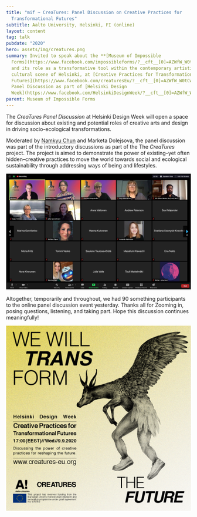 ```yaml
---
title: "mif ~ CreaTures: Panel Discussion on Creative Practices for
  Transformational Futures"
subtitle: Aalto University, Helsinki, FI (online)
layout: content
tag: talk
pubdate: "2020"
hero: assets/img/creatures.png
summary: Invited to speak about the **[Museum of Impossible
  Forms](https://www.facebook.com/impossibleforms/?__cft__[0]=AZWfW_W0tCwUBowgySg3pWz-QK23UT_9WvQjm95qNrAHwHSFpBjPo-LId67prZUxqgKhT3wwg6DMbi99BVA5vbLsp8BzWGKn4ts1moZuGYUjkoy2EnNctUoOMNxg03ByglKJrdENkFog7Q0Ui6kYuz7xmFJyPx1Oudh9SgrW_ukYr0f_NnB__2CbIjXnIm_BwCs&__tn__=kK-R)**
  and its role as a transformative tool within the contemporary artistic and
  cultural scene of Helsinki, at [Creative Practices for Transformational
  Futures](https://www.facebook.com/creaturesEu/?__cft__[0]=AZWfW_W0tCwUBowgySg3pWz-QK23UT_9WvQjm95qNrAHwHSFpBjPo-LId67prZUxqgKhT3wwg6DMbi99BVA5vbLsp8BzWGKn4ts1moZuGYUjkoy2EnNctUoOMNxg03ByglKJrdENkFog7Q0Ui6kYuz7xmFJyPx1Oudh9SgrW_ukYr0f_NnB__2CbIjXnIm_BwCs&__tn__=kK-R)
  Panel Discussion as part of [Helsinki Design
  Week](https://www.facebook.com/HelsinkiDesignWeek/?__cft__[0]=AZWfW_W0tCwUBowgySg3pWz-QK23UT_9WvQjm95qNrAHwHSFpBjPo-LId67prZUxqgKhT3wwg6DMbi99BVA5vbLsp8BzWGKn4ts1moZuGYUjkoy2EnNctUoOMNxg03ByglKJrdENkFog7Q0Ui6kYuz7xmFJyPx1Oudh9SgrW_ukYr0f_NnB__2CbIjXnIm_BwCs&__tn__=kK-R).
parent: Museum of Impossible Forms
---
```

The *CreaTures Panel Discussion* at Helsinki Design Week will open a space for discussion about existing and potential roles of creative arts and design in driving socio-ecological transformations. 

Moderated by [Namkyu Chun](https://www.facebook.com/namkyu.chun?__cft__[0]=AZWfW_W0tCwUBowgySg3pWz-QK23UT_9WvQjm95qNrAHwHSFpBjPo-LId67prZUxqgKhT3wwg6DMbi99BVA5vbLsp8BzWGKn4ts1moZuGYUjkoy2EnNctUoOMNxg03ByglKJrdENkFog7Q0Ui6kYuz7xmFJyPx1Oudh9SgrW_ukYr0f_NnB__2CbIjXnIm_BwCs&__tn__=-]K-R) and Marketa Dolejsova, the panel discussion was part of the introductory discussions as part of the The *CreaTures* project. The project is aimed to demonstr​ate the power of existing–yet often hidden–creative practices to move the world towards social and ecological sustainability through addressing ways of being and lifestyles.

![](assets/img/creatures-discussion.jpg)

Altogether, temporarily and throughout, we had 90 something participants to the online panel discussion event yesterday. Thanks all for Zooming in, posing questions, listening, and taking part. Hope this discussion continues meaningfully!

![](assets/img/creatures.png)